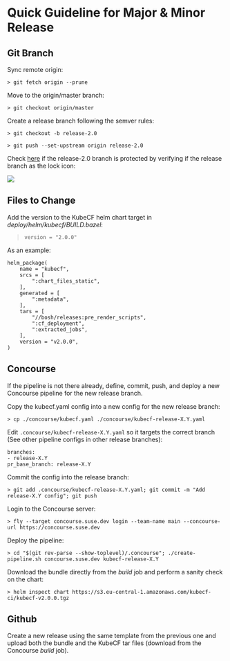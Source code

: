 # Quick Guideline for Major & Minor Release

## Git Branch

Sync remote origin:
```
> git fetch origin --prune
```

Move to the origin/master branch:
```
> git checkout origin/master
```

Create a release branch following the semver rules:
```
> git checkout -b release-2.0
```

```
> git push --set-upstream origin release-2.0
```


Check [here](https://github.com/cloudfoundry-incubator/kubecf/branches) if the release-2.0 branch is protected by verifying if the release branch as the lock icon:

![](https://i.imgur.com/n8DHyeF.png)


## Files to Change

Add the version to the KubeCF helm chart target in _deploy/helm/kubecf/BUILD.bazel_:
> ```version = "2.0.0"```

As an example:
```
helm_package(
    name = "kubecf",
    srcs = [
        ":chart_files_static",
    ],
    generated = [
        ":metadata",
    ],
    tars = [
        "//bosh/releases:pre_render_scripts",
        ":cf_deployment",
        ":extracted_jobs",
    ],
    version = "v2.0.0",
)
```


## Concourse

If the pipeline is not there already, define, commit, push, and deploy a new
Concourse pipeline for the new release branch.

Copy the kubecf.yaml config into a new config for the new release branch:

    > cp ./concourse/kubecf.yaml ./concourse/kubecf-release-X.Y.yaml

Edit `.concourse/kubecf-release-X.Y.yaml` so it targets the correct branch (See
other pipeline configs in other release branches):

```
branches:
- release-X.Y
pr_base_branch: release-X.Y
```

Commit the config into the release branch:
```
> git add .concourse/kubecf-release-X.Y.yaml; git commit -m "Add release-X.Y config"; git push
```

Login to the Concourse server:

```
> fly --target concourse.suse.dev login --team-name main --concourse-url https://concourse.suse.dev
```

Deploy the pipeline:
```
> cd "$(git rev-parse --show-toplevel)/.concourse"; ./create-pipeline.sh concourse.suse.dev kubecf-release-X.Y
```

Download the bundle directly from the _build_ job and perform a sanity check on the chart:

```
> helm inspect chart https://s3.eu-central-1.amazonaws.com/kubecf-ci/kubecf-v2.0.0.tgz
```

## Github

Create a new release using the same template from the previous one and upload both the bundle and the KubeCF tar files (download from the Concourse *build* job).

